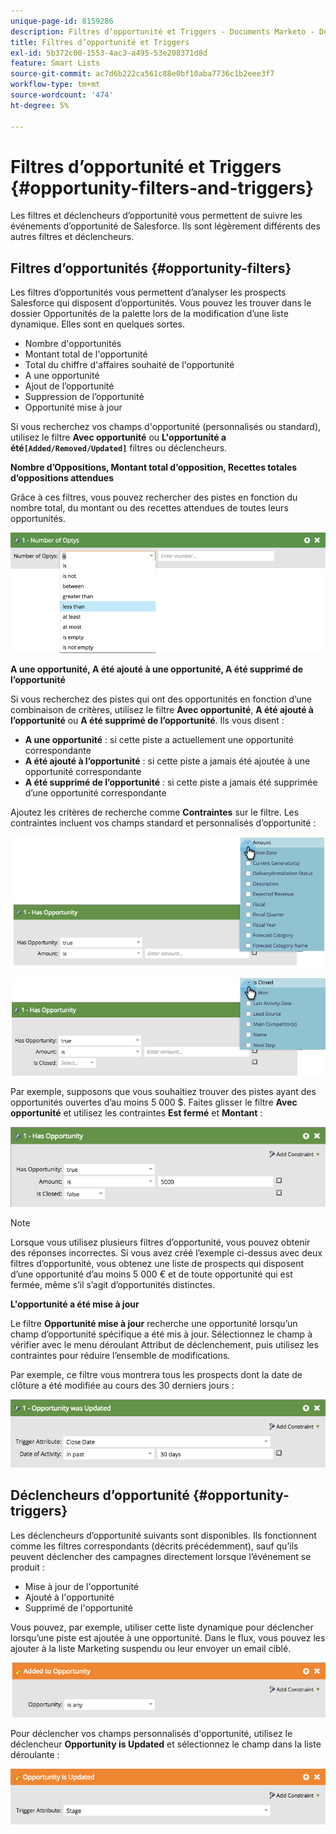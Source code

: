 ```yaml
---
unique-page-id: 8159286
description: Filtres d’opportunité et Triggers - Documents Marketo - Documentation du produit
title: Filtres d’opportunité et Triggers
exl-id: 5b372c00-1553-4ac3-a495-53e208371d8d
feature: Smart Lists
source-git-commit: ac7d6b222ca561c88e0bf10aba7736c1b2eee3f7
workflow-type: tm+mt
source-wordcount: '474'
ht-degree: 5%

---
```


# Filtres d’opportunité et Triggers {#opportunity-filters-and-triggers}

Les filtres et déclencheurs d’opportunité vous permettent de suivre les événements d’opportunité de Salesforce. Ils sont légèrement différents des autres filtres et déclencheurs.

## Filtres d’opportunités {#opportunity-filters}

Les filtres d’opportunités vous permettent d’analyser les prospects Salesforce qui disposent d’opportunités. Vous pouvez les trouver dans le dossier Opportunités de la palette lors de la modification d’une liste dynamique. Elles sont en quelques sortes.

* Nombre d&#39;opportunités
* Montant total de l&#39;opportunité
* Total du chiffre d&#39;affaires souhaité de l&#39;opportunité
* A une opportunité
* Ajout de l’opportunité
* Suppression de l’opportunité
* Opportunité mise à jour

Si vous recherchez vos champs d&#39;opportunité (personnalisés ou standard), utilisez le filtre **Avec opportunité** ou **L&#39;opportunité a été`[Added/Removed/Updated]`** filtres ou déclencheurs.

**Nombre d’Oppositions, Montant total d’opposition, Recettes totales d’oppositions attendues**

Grâce à ces filtres, vous pouvez rechercher des pistes en fonction du nombre total, du montant ou des recettes attendues de toutes leurs opportunités.

![](assets/opportunity-filters-and-triggers-1.png)

**A une opportunité, A été ajouté à une opportunité, A été supprimé de l’opportunité**

Si vous recherchez des pistes qui ont des opportunités en fonction d’une combinaison de critères, utilisez le filtre **Avec opportunité**, **A été ajouté à l’opportunité** ou **A été supprimé de l’opportunité**. Ils vous disent :

* **A une opportunité** : si cette piste a actuellement une opportunité correspondante
* **A été ajouté à l’opportunité** : si cette piste a jamais été ajoutée à une opportunité correspondante
* **A été supprimé de l’opportunité** : si cette piste a jamais été supprimée d’une opportunité correspondante

Ajoutez les critères de recherche comme **Contraintes** sur le filtre. Les contraintes incluent vos champs standard et personnalisés d’opportunité :

![](assets/opportunity-filters-and-triggers-2.png)

![](assets/opportunity-filters-and-triggers-3.png)

Par exemple, supposons que vous souhaitiez trouver des pistes ayant des opportunités ouvertes d’au moins 5 000 $. Faites glisser le filtre **Avec opportunité** et utilisez les contraintes **Est fermé** et **Montant** :

![](assets/opportunity-filters-and-triggers-4.png)

>[!NOTE]
>
>Lorsque vous utilisez plusieurs filtres d’opportunité, vous pouvez obtenir des réponses incorrectes. Si vous avez créé l’exemple ci-dessus avec deux filtres d’opportunité, vous obtenez une liste de prospects qui disposent d’une opportunité d’au moins 5 000 € et de toute opportunité qui est fermée, même s’il s’agit d’opportunités distinctes.

**L&#39;opportunité a été mise à jour**

Le filtre **Opportunité mise à jour** recherche une opportunité lorsqu’un champ d’opportunité spécifique a été mis à jour. Sélectionnez le champ à vérifier avec le menu déroulant Attribut de déclenchement, puis utilisez les contraintes pour réduire l’ensemble de modifications.

Par exemple, ce filtre vous montrera tous les prospects dont la date de clôture a été modifiée au cours des 30 derniers jours :

![](assets/opportunity-filters-and-triggers-5.png)

## Déclencheurs d’opportunité {#opportunity-triggers}

Les déclencheurs d’opportunité suivants sont disponibles. Ils fonctionnent comme les filtres correspondants (décrits précédemment), sauf qu’ils peuvent déclencher des campagnes directement lorsque l’événement se produit :

* Mise à jour de l&#39;opportunité
* Ajouté à l&#39;opportunité
* Supprimé de l&#39;opportunité

Vous pouvez, par exemple, utiliser cette liste dynamique pour déclencher lorsqu’une piste est ajoutée à une opportunité. Dans le flux, vous pouvez les ajouter à la liste Marketing suspendu ou leur envoyer un email ciblé.

![](assets/opportunity-filters-and-triggers-6.png)

Pour déclencher vos champs personnalisés d&#39;opportunité, utilisez le déclencheur **Opportunity is Updated** et sélectionnez le champ dans la liste déroulante :

![](assets/opportunity-filters-and-triggers-7.png)
